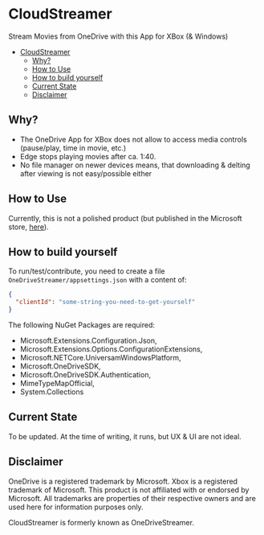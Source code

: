 # CloudStreamer

Stream Movies from OneDrive with this App for XBox (&amp; Windows)

- [CloudStreamer](#cloudstreamer)
  - [Why?](#why)
  - [How to Use](#how-to-use)
  - [How to build yourself](#how-to-build-yourself)
  - [Current State](#current-state)
  - [Disclaimer](#disclaimer)

## Why?

- The OneDrive App for XBox does not allow to access media controls (pause/play, time in movie, etc.)
- Edge stops playing movies after ca. 1:40. 
- No file manager on newer devices means, that downloading & delting after viewing is not easy/possible either

## How to Use

Currently, this is not a polished product (but published in the Microsoft store, [here](https://www.microsoft.com/en-us/p/onedrivestreamer/9ngfvc3zsf4k?activetab=pivot:overviewtab)).

## How to build yourself

To run/test/contribute, you need to create a file `OneDriveStreamer/appsettings.json` with a 
content of:

```json
{
  "clientId": "some-string-you-need-to-get-yourself"
}
```

The following NuGet Packages are required:

-  Microsoft.Extensions.Configuration.Json, 
-  Microsoft.Extensions.Options.ConfigurationExtensions, 
-  Microsoft.NETCore.UniversamWindowsPlatform, 
-  Microsoft.OneDriveSDK, 
-  Microsoft.OneDriveSDK.Authentication, 
-  MimeTypeMapOfficial, 
-  System.Collections

## Current State

To be updated.
At the time of writing, it runs, but UX & UI are not ideal.

## Disclaimer

OneDrive is a registered trademark by Microsoft. 
Xbox is a registered trademark of Microsoft. 
This product is not affiliated with or endorsed by Microsoft.
All trademarks are properties of their respective owners and are used here for information purposes only.

CloudStreamer is formerly known as OneDriveStreamer.
